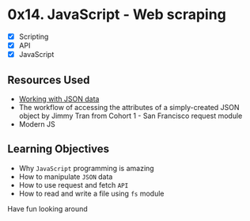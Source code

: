 # 0x14. JavaScript - Web scraping

- [x] Scripting
- [x] API
- [x] JavaScript

## Resources Used

- [Working with JSON data](https://developer.mozilla.org/en-US/docs/Learn/JavaScript/Objects/JSON)
- The workflow of accessing the attributes of a simply-created JSON object by Jimmy Tran from Cohort 1 - San Francisco
  request module
- Modern JS

## Learning Objectives

- Why `JavaScript` programming is amazing
- How to manipulate `JSON` data
- How to use request and fetch `API`
- How to read and write a file using `fs` module

Have fun looking around
